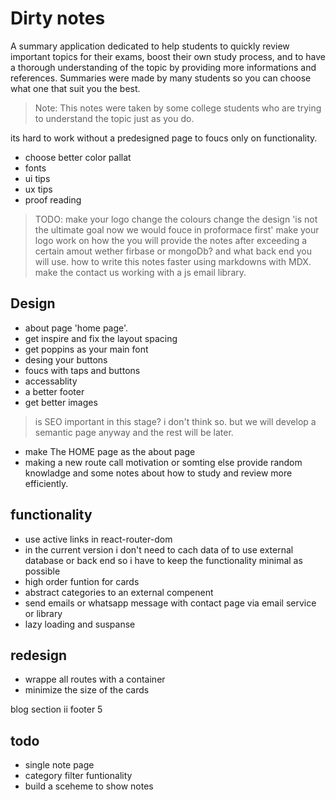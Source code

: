 # Dirty notes

A summary application dedicated to help students to quickly review important topics for their exams, boost their own study process, and to have a thorough understanding of the topic by providing more informations and references. Summaries were made by many students so you can choose what one that suit you the best.

> Note:
This notes were taken by some college students who are trying to understand the topic just as you do.

its hard to work without a predesigned page to foucs only on functionality.
<!-- TODO: -->
- choose better color pallat
- fonts
- ui tips
- ux tips
- proof reading

>TODO:
make your logo
change the colours
change the design 'is not the ultimate goal now we would fouce in proformace first'
make your logo
work on how the you will provide the notes after exceeding a certain amout wether firbase or mongoDb? and what back end you will use.
how to write this notes faster using markdowns with MDX.
make the contact us working with a js email library.

## Design

- about page 'home page'.
- get inspire and fix the layout spacing
- get poppins as your main font
- desing your buttons
- foucs with taps and buttons
- accessablity
- a better footer
- get better images

> is SEO important in this stage?
i don't think so. but we will develop a semantic page anyway and the rest will be later.

- make The HOME page as the about page
- making a new route call motivation or somting else provide random     knowladge and some notes about how to study and review more efficiently.

## functionality

- use active links in react-router-dom
- in the current version i don't need to cach data of to use external database or back end so i have to keep the functionality minimal as possible
- high order funtion for cards
- abstract categories to an external compenent
- send emails or whatsapp message with contact page via email service or library
- lazy loading and suspanse

## redesign

- wrappe all routes with a container
- minimize the size of the cards


blog section ii
footer 5

## todo

- single note page
- category filter funtionality
- build a sceheme to show notes
